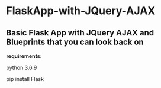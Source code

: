 # FlaskApp-with-JQuery-AJAX

## Basic Flask App with JQuery AJAX and Blueprints that you can look back on

**requirements:**

python 3.6.9

pip install Flask
